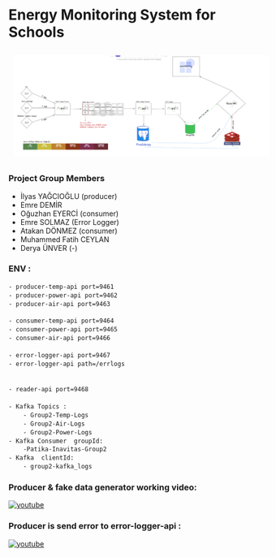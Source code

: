 
# Energy Monitoring System for Schools

<p  align="center">
<img src="img/proje_2022-01-05_14-40-33.png" alt="pelus" width="100%" height="50%" align="center" style="margin:10px">
</p>

### Project Group Members
- İlyas YAĞCIOĞLU   (producer)
- Emre DEMİR 
- Oğuzhan EYERCİ (consumer)
- Emre SOLMAZ   (Error Logger)
- Atakan DÖNMEZ (consumer)
- Muhammed Fatih CEYLAN 
- Derya ÜNVER (-)

### ENV :
```bash
- producer-temp-api port=9461
- producer-power-api port=9462
- producer-air-api port=9463

- consumer-temp-api port=9464
- consumer-power-api port=9465
- consumer-air-api port=9466

- error-logger-api port=9467
- error-logger-api path=/errlogs


- reader-api port=9468

- Kafka Topics :
    - Group2-Temp-Logs
    - Group2-Air-Logs
    - Group2-Power-Logs
- Kafka Consumer  groupId:
    -Patika-Inavitas-Group2
- Kafka  clientId: 
    - group2-kafka_logs


```
###  Producer & fake data generator working video:

<a href="https://youtu.be/lW16hMUe1_I" target="_blank">
     <img src="https://camo.githubusercontent.com/241d4106ff5edca2ee25e04dcf4546fad9d20b626f7a10990307e8f83e95459f/68747470733a2f2f696d672e736869656c64732e696f2f62616467652f796f75747562652d2532334646303030302e7376673f267374796c653d666f722d7468652d6261646765266c6f676f3d796f7574756265266c6f676f436f6c6f723d7768697465253232" alt="youtube">
</a>

###  Producer is send error to error-logger-api :

<a href="https://youtu.be/vaKyr5OrAA0" target="_blank">
     <img src="https://camo.githubusercontent.com/241d4106ff5edca2ee25e04dcf4546fad9d20b626f7a10990307e8f83e95459f/68747470733a2f2f696d672e736869656c64732e696f2f62616467652f796f75747562652d2532334646303030302e7376673f267374796c653d666f722d7468652d6261646765266c6f676f3d796f7574756265266c6f676f436f6c6f723d7768697465253232" alt="youtube">
</a>